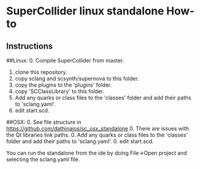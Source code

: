 # SuperCollider linux standalone How-to

## Instructions

##Linux:
0. Compile SuperCollider from master.
1. clone this repository.
1. copy sclang and scsynth/supernova to this folder.
2. copy the plugins to the 'plugins' folder.
3. copy 'SCClassLibrary' to this folder.
4. Add any quarks or class files to the 'classes' folder and add their paths to 'sclang.yaml'.
5. edit start.scd.

##OSX:
0. See file structure in https://github.com/dathinaios/sc_osx_standalone
0. There are issues with the Qt libraries link paths.
0. Add any quarks or class files to the 'classes' folder and add their paths to 'sclang.yaml'.
0. edit start.scd.

You can run the standalone from the ide by doing File->Open project and selecting the sclang.yaml file.

